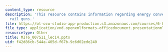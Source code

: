 ```yaml
---
content_type: resource
description: 'This resource contains information regarding energy conversion systems:
  rail guns.'
file: https://ol-ocw-studio-app-production.s3.amazonaws.com/courses/6-007-electromagnetic-energy-from-motors-to-lasers-spring-2011/f42d86cb544a405df67b9c6d02ede240_MIT6_007S11_lec14.pptx
file_type: application/vnd.openxmlformats-officedocument.presentationml.presentation
resourcetype: Other
title: MIT6_007S11_lec14.pptx
uid: f42d86cb-544a-405d-f67b-9c6d02ede240
---
```

